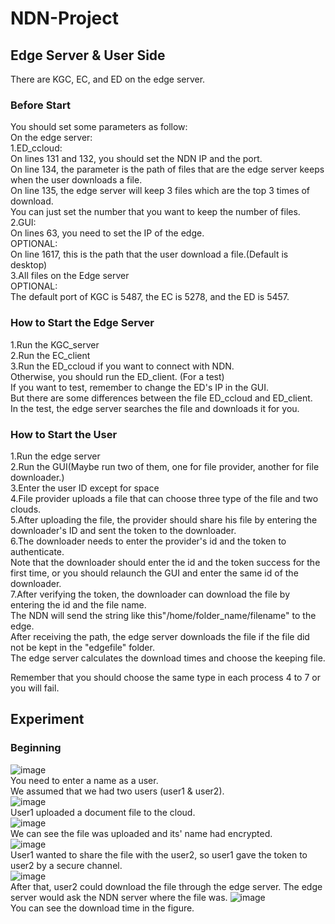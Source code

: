 # NDN-Project

## Edge Server & User Side
There are KGC, EC, and ED on the edge server. 
<!-- Because we wanted to test easily, we did not separate the user from the edge.  
Please refer to the folder "GUI" if you need to separate them.  
-->
### Before Start
You should set some parameters as follow:  
On the edge server:  
1.ED_ccloud:  
On lines 131 and 132, you should set the NDN IP and the port.  
On line 134, the parameter is the path of files that are the edge server keeps when the user downloads a file.  
On line 135, the edge server will keep 3 files which are the top 3 times of download.  
You can just set the number that you want to keep the number of files.  
2.GUI:  
On lines 63, you need to set the IP of the edge.  
OPTIONAL:  
On line 1617, this is the path that the user download a file.(Default is desktop)  
3.All files on the Edge server  
OPTIONAL:  
The default port of KGC is 5487, the EC is 5278, and the ED is 5457.  

### How to Start the Edge Server  
1.Run the KGC_server  
2.Run the EC_client  
3.Run the ED_ccloud if you want to connect with NDN.  
Otherwise, you should run the ED_client. (For a test)  
If you want to test, remember to change the ED's IP in the GUI.  
But there are some differences between the file ED_ccloud and ED_client.  
In the test, the edge server searches the file and downloads it for you.  

### How to Start the User  
1.Run the edge server  
2.Run the GUI(Maybe run two of them, one for file provider, another for file downloader.)  
3.Enter the user ID except for space  
4.File provider uploads a file that can choose three type of the file and two clouds.  
5.After uploading the file, the provider should share his file by entering the downloader's ID and sent the token to the downloader.  
6.The downloader needs to enter the provider's id and the token to authenticate.  
Note that the downloader should enter the id and the token success for the first time, or you should relaunch the GUI and enter the same id of the downloader.  
7.After verifying the token, the downloader can download the file by entering the id and the file name.  
The NDN will send the string like this"/home/folder_name/filename" to the edge.  
After receiving the path, the edge server downloads the file if the file did not be kept in the "edgefile" folder.   
The edge server calculates the download times and choose the keeping file.  

Remember that you should choose the same type in each process 4 to 7 or you will fail.  

## Experiment  
### Beginning
![image](https://i.imgur.com/h9t3nJZ.jpg)  
You need to enter a name as a user.  
We assumed that we had two users (user1 & user2).  
![image](https://i.imgur.com/Rxemtar.jpg)  
User1 uploaded a document file to the cloud.  
![image](https://i.imgur.com/ac3FeOr.jpg)  
We can see the file was uploaded and its' name had encrypted.  
![image](https://i.imgur.com/iGQKFoz.jpg)  
User1 wanted to share the file with the user2, so user1 gave the token to user2 by a secure channel.  
![image](https://i.imgur.com/nTWYPVM.jpg)  
After that, user2 could download the file through the edge server.
The edge server would ask the NDN server where the file was.
![image](https://i.imgur.com/6UovcZh.jpg)  
You can see the download time in the figure.
